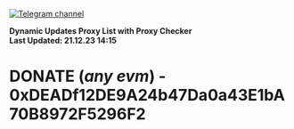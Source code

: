 [![Telegram channel](https://img.shields.io/endpoint?url=https://runkit.io/damiankrawczyk/telegram-badge/branches/master?url=https://t.me/n4z4v0d)](https://t.me/n4z4v0d) 

**Dynamic Updates Proxy List with Proxy Checker**  
**Last Updated: 21.12.23 14:15**

# DONATE (_any evm_) - 0xDEADf12DE9A24b47Da0a43E1bA70B8972F5296F2
